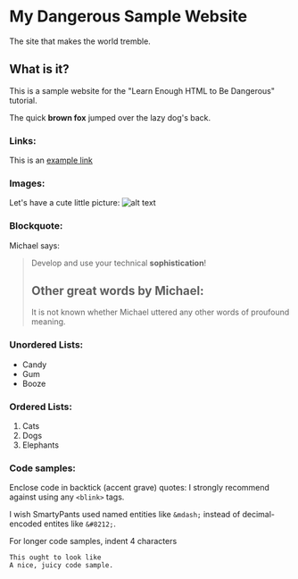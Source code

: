 My Dangerous Sample Website
===========================

The site that makes the world tremble.

What is it?
---------------------

This is a sample website for the
"Learn Enough HTML to Be Dangerous"
tutorial.

The quick **brown fox** jumped over the lazy
dog's back.

### Links:
This is an [example link](http:myexample.com)

### Images:
Let's have a cute little picture:
![alt text](/path/to/img.jpg "Title")

### Blockquote:
Michael says:
> Develop and use
> your technical __sophistication__!
>
> ## Other great words by Michael:
> It is not known whether Michael uttered
> any other words of proufound meaning.

### Unordered Lists:
+ Candy
+ Gum
+ Booze

### Ordered Lists:
1. Cats
2. Dogs
3. Elephants

### Code samples:
Enclose code in backtick (accent grave) quotes:
I strongly recommend against using any `<blink>` tags.

I wish SmartyPants used named entities like `&mdash;`
instead of decimal-encoded entites like `&#8212;`.

For longer code samples, indent 4 characters

    This ought to look like
    A nice, juicy code sample.
